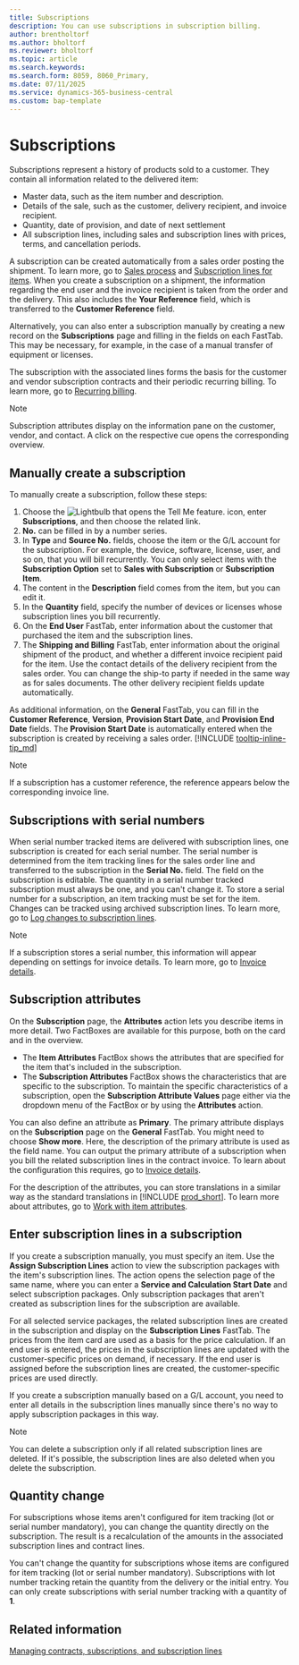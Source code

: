 ```yaml
---
title: Subscriptions
description: You can use subscriptions in subscription billing.
author: brentholtorf
ms.author: bholtorf
ms.reviewer: bholtorf
ms.topic: article
ms.search.keywords: 
ms.search.form: 8059, 8060_Primary, 
ms.date: 07/11/2025
ms.service: dynamics-365-business-central
ms.custom: bap-template
---
```


# Subscriptions

Subscriptions represent a history of products sold to a customer. They contain all information related to the delivered item:

* Master data, such as the item number and description.
* Details of the sale, such as the customer, delivery recipient, and invoice recipient.
* Quantity, date of provision, and date of next settlement
* All subscription lines, including sales and subscription lines with prices, terms, and cancellation periods.

A subscription can be created automatically from a sales order posting the shipment. To learn more, go to [Sales process](../sales/sales-service-commitments.md) and [Subscription lines for items](../masterdata/items.md). When you create a subscription on a shipment, the information regarding the end user and the invoice recipient is taken from the order and the delivery. This also includes the **Your Reference** field, which is transferred to the **Customer Reference** field.

Alternatively, you can also enter a subscription manually by creating a new record on the **Subscriptions** page and filling in the fields on each FastTab. This may be necessary, for example, in the case of a manual transfer of equipment or licenses.

The subscription with the associated lines forms the basis for the customer and vendor subscription contracts and their periodic recurring billing. To learn more, go to [Recurring billing](../recurring-billing.md).

> [!NOTE]
> Subscription attributes display on the information pane on the customer, vendor, and contact. A click on the respective cue opens the corresponding overview.

## Manually create a subscription

To manually create a subscription, follow these steps:

1. Choose the ![Lightbulb that opens the Tell Me feature.](../../media/ui-search/search_small.png "Tell me what you want to do") icon, enter **Subscriptions**, and then choose the related link.
1. **No.** can be filled in by a number series.
1. In **Type** and **Source No.** fields, choose the item or the G/L account for the subscription. For example, the device, software, license, user, and so on, that you will bill recurrently. You can only select items with the **Subscription Option** set to **Sales with Subscription** or **Subscription Item**.
1. The content in the **Description** field comes from the item, but you can edit it.
1. In the **Quantity** field, specify the number of devices or licenses whose subscription lines you bill recurrently.
1. On the **End User** FastTab, enter information about the customer that purchased the item and the subscription lines.
1. The **Shipping and Billing** FastTab, enter information about the original shipment of the product, and whether a different invoice recipient paid for the item. Use the contact details of the delivery recipient from the sales order. You can change the ship-to party if needed in the same way as for sales documents. The other delivery recipient fields update automatically.

As additional information, on the **General** FastTab, you can fill in the **Customer Reference**, **Version**, **Provision Start Date**, and **Provision End Date** fields. The **Provision Start Date** is automatically entered when the subscription is created by receiving a sales order. [!INCLUDE [tooltip-inline-tip_md](../../includes/tooltip-inline-tip_md.md)]

> [!NOTE]
> If a subscription has a customer reference, the reference appears below the corresponding invoice line.

## Subscriptions with serial numbers

When serial number tracked items are delivered with subscription lines, one subscription is created for each serial number. The serial number is determined from the item tracking lines for the sales order line and transferred to the subscription in the **Serial No.** field. The field on the subscription is editable. The quantity in a serial number tracked subscription must always be one, and you can't change it. To store a serial number for a subscription, an item tracking must be set for the item. Changes can be tracked using archived subscription lines. To learn more, go to [Log changes to subscription lines](so-service-commitments.md#log-changes-to-subscription-lines).

> [!NOTE]
> If a subscription stores a serial number, this information will appear depending on settings for invoice details. To learn more, go to [Invoice details](../setup/general.md#invoice-details).

## Subscription attributes

On the **Subscription** page, the **Attributes** action lets you describe items in more detail. Two FactBoxes are available for this purpose, both on the card and in the overview.

* The **Item Attributes** FactBox shows the attributes that are specified for the item that's included in the subscription.
* The **Subscription Attributes** FactBox shows the characteristics that are specific to the subscription. To maintain the specific characteristics of a subscription, open the **Subscription Attribute Values** page either via the dropdown menu of the FactBox or by using the **Attributes** action.

You can also define an attribute as **Primary**. The primary attribute displays on the **Subscription** page on the **General** FastTab. You might need to choose **Show more**. Here, the description of the primary attribute is used as the field name. You can output the primary attribute of a subscription when you bill the related subscription lines in the contract invoice. To learn about the configuration this requires, go to [Invoice details](../setup/general.md#invoice-details).

For the description of the attributes, you can store translations in a similar way as the standard translations in [!INCLUDE [prod_short](../../includes/prod_short.md)]. To learn more about attributes, go to [Work with item attributes](../../inventory-how-work-item-attributes.md).

## Enter subscription lines in a subscription

If you create a subscription manually, you must specify an item. Use the **Assign Subscription Lines** action to view the subscription packages with the item's subscription lines. The action opens the selection page of the same name, where you can enter a **Service and Calculation Start Date** and select subscription packages. Only subscription packages that aren't created as subscription lines for the subscription are available.

For all selected service packages, the related subscription lines are created in the subscription and display on the **Subscription Lines** FastTab. The prices from the item card are used as a basis for the price calculation. If an end user is entered, the prices in the subscription lines are updated with the customer-specific prices on demand, if necessary. If the end user is assigned before the subscription lines are created, the customer-specific prices are used directly.

If you create a subscription manually based on a G/L account, you need to enter all details in the subscription lines manually since there's no way to apply subscription packages in this way.

> [!NOTE]
> You can delete a subscription only if all related subscription lines are deleted. If it's possible, the subscription lines are also deleted when you delete the subscription.

## Quantity change

For subscriptions whose items aren't configured for item tracking (lot or serial number mandatory), you can change the quantity directly on the subscription. The result is a recalculation of the amounts in the associated subscription lines and contract lines.

You can't change the quantity for subscriptions whose items are configured for item tracking (lot or serial number mandatory). Subscriptions with lot number tracking retain the quantity from the delivery or the initial entry. You can only create subscriptions with serial number tracking with a quantity of **1**.

## Related information

[Managing contracts, subscriptions, and subscription lines](contracts-services-mgmt.md)  
